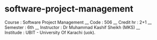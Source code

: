 # software-project-management
Course : Software Project Management __ Code : 506 __ Credit hr : 2+1 __ Semester : 6th __ Instructor : Dr Muhammad Kashif Sheikh (MKS) __ Institude : UBIT - University Of Karachi (uok).
